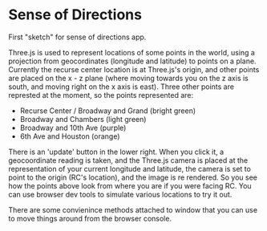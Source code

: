 # Sense of Directions

First "sketch" for sense of directions app.

Three.js is used to represent locations of some points in the world, using a projection from geocordinates (longitude and latitude) to points on a plane. Currently the recurse center location is at Three.js's origin, and other points are placed on the x - z plane (where moving towards you on the z axis is south, and moving right on the x axis is east). Three other points are represted at the moment, so the points represented are:

- Recurse Center / Broadway and Grand (bright green)
- Broadway and Chambers (light green)
- Broadway and 10th Ave (purple)
- 6th Ave and Houston (orange)

There is an 'update' button in the lower right. When you click it, a geocoordinate reading is taken, and the Three.js camera is placed at the representation of your current longitude and latitude, the camera is set to point to the origin (RC's location), and the image is re rendered. So you see how the points above look from where you are if you were facing RC. You can use browser dev tools to simulate various locations to try it out.

There are some convienince methods attached to window that you can use to move things around from the browser console.
